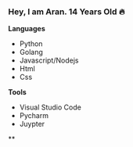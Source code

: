 ### Hey, I am Aran. 14 Years Old 🔥

**Languages**
- Python
- Golang
- Javascript/Nodejs
- Html
- Css

**Tools**
- Visual Studio Code
- Pycharm
- Juypter

**

<!---
Aran404/Aran404 is a ✨ special ✨ repository because its `README.md` (this file) appears on your GitHub profile.
You can click the Preview link to take a look at your changes.
--->

